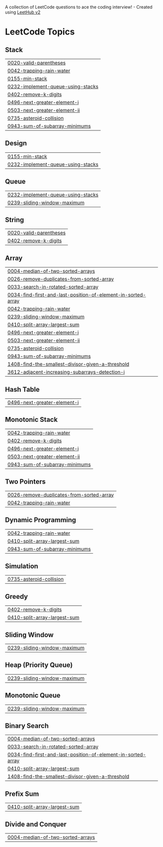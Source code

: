 A collection of LeetCode questions to ace the coding interview! - Created using [LeetHub v2](https://github.com/arunbhardwaj/LeetHub-2.0)
<!---LeetCode Topics Start-->
# LeetCode Topics
## Stack
|  |
| ------- |
| [0020-valid-parentheses](https://github.com/Shashank0701-byte/Leetcode-problems/tree/master/0020-valid-parentheses) |
| [0042-trapping-rain-water](https://github.com/Shashank0701-byte/Leetcode-problems/tree/master/0042-trapping-rain-water) |
| [0155-min-stack](https://github.com/Shashank0701-byte/Leetcode-problems/tree/master/0155-min-stack) |
| [0232-implement-queue-using-stacks](https://github.com/Shashank0701-byte/Leetcode-problems/tree/master/0232-implement-queue-using-stacks) |
| [0402-remove-k-digits](https://github.com/Shashank0701-byte/Leetcode-problems/tree/master/0402-remove-k-digits) |
| [0496-next-greater-element-i](https://github.com/Shashank0701-byte/Leetcode-problems/tree/master/0496-next-greater-element-i) |
| [0503-next-greater-element-ii](https://github.com/Shashank0701-byte/Leetcode-problems/tree/master/0503-next-greater-element-ii) |
| [0735-asteroid-collision](https://github.com/Shashank0701-byte/Leetcode-problems/tree/master/0735-asteroid-collision) |
| [0943-sum-of-subarray-minimums](https://github.com/Shashank0701-byte/Leetcode-problems/tree/master/0943-sum-of-subarray-minimums) |
## Design
|  |
| ------- |
| [0155-min-stack](https://github.com/Shashank0701-byte/Leetcode-problems/tree/master/0155-min-stack) |
| [0232-implement-queue-using-stacks](https://github.com/Shashank0701-byte/Leetcode-problems/tree/master/0232-implement-queue-using-stacks) |
## Queue
|  |
| ------- |
| [0232-implement-queue-using-stacks](https://github.com/Shashank0701-byte/Leetcode-problems/tree/master/0232-implement-queue-using-stacks) |
| [0239-sliding-window-maximum](https://github.com/Shashank0701-byte/Leetcode-problems/tree/master/0239-sliding-window-maximum) |
## String
|  |
| ------- |
| [0020-valid-parentheses](https://github.com/Shashank0701-byte/Leetcode-problems/tree/master/0020-valid-parentheses) |
| [0402-remove-k-digits](https://github.com/Shashank0701-byte/Leetcode-problems/tree/master/0402-remove-k-digits) |
## Array
|  |
| ------- |
| [0004-median-of-two-sorted-arrays](https://github.com/Shashank0701-byte/Leetcode-problems/tree/master/0004-median-of-two-sorted-arrays) |
| [0026-remove-duplicates-from-sorted-array](https://github.com/Shashank0701-byte/Leetcode-problems/tree/master/0026-remove-duplicates-from-sorted-array) |
| [0033-search-in-rotated-sorted-array](https://github.com/Shashank0701-byte/Leetcode-problems/tree/master/0033-search-in-rotated-sorted-array) |
| [0034-find-first-and-last-position-of-element-in-sorted-array](https://github.com/Shashank0701-byte/Leetcode-problems/tree/master/0034-find-first-and-last-position-of-element-in-sorted-array) |
| [0042-trapping-rain-water](https://github.com/Shashank0701-byte/Leetcode-problems/tree/master/0042-trapping-rain-water) |
| [0239-sliding-window-maximum](https://github.com/Shashank0701-byte/Leetcode-problems/tree/master/0239-sliding-window-maximum) |
| [0410-split-array-largest-sum](https://github.com/Shashank0701-byte/Leetcode-problems/tree/master/0410-split-array-largest-sum) |
| [0496-next-greater-element-i](https://github.com/Shashank0701-byte/Leetcode-problems/tree/master/0496-next-greater-element-i) |
| [0503-next-greater-element-ii](https://github.com/Shashank0701-byte/Leetcode-problems/tree/master/0503-next-greater-element-ii) |
| [0735-asteroid-collision](https://github.com/Shashank0701-byte/Leetcode-problems/tree/master/0735-asteroid-collision) |
| [0943-sum-of-subarray-minimums](https://github.com/Shashank0701-byte/Leetcode-problems/tree/master/0943-sum-of-subarray-minimums) |
| [1408-find-the-smallest-divisor-given-a-threshold](https://github.com/Shashank0701-byte/Leetcode-problems/tree/master/1408-find-the-smallest-divisor-given-a-threshold) |
| [3612-adjacent-increasing-subarrays-detection-i](https://github.com/Shashank0701-byte/Leetcode-problems/tree/master/3612-adjacent-increasing-subarrays-detection-i) |
## Hash Table
|  |
| ------- |
| [0496-next-greater-element-i](https://github.com/Shashank0701-byte/Leetcode-problems/tree/master/0496-next-greater-element-i) |
## Monotonic Stack
|  |
| ------- |
| [0042-trapping-rain-water](https://github.com/Shashank0701-byte/Leetcode-problems/tree/master/0042-trapping-rain-water) |
| [0402-remove-k-digits](https://github.com/Shashank0701-byte/Leetcode-problems/tree/master/0402-remove-k-digits) |
| [0496-next-greater-element-i](https://github.com/Shashank0701-byte/Leetcode-problems/tree/master/0496-next-greater-element-i) |
| [0503-next-greater-element-ii](https://github.com/Shashank0701-byte/Leetcode-problems/tree/master/0503-next-greater-element-ii) |
| [0943-sum-of-subarray-minimums](https://github.com/Shashank0701-byte/Leetcode-problems/tree/master/0943-sum-of-subarray-minimums) |
## Two Pointers
|  |
| ------- |
| [0026-remove-duplicates-from-sorted-array](https://github.com/Shashank0701-byte/Leetcode-problems/tree/master/0026-remove-duplicates-from-sorted-array) |
| [0042-trapping-rain-water](https://github.com/Shashank0701-byte/Leetcode-problems/tree/master/0042-trapping-rain-water) |
## Dynamic Programming
|  |
| ------- |
| [0042-trapping-rain-water](https://github.com/Shashank0701-byte/Leetcode-problems/tree/master/0042-trapping-rain-water) |
| [0410-split-array-largest-sum](https://github.com/Shashank0701-byte/Leetcode-problems/tree/master/0410-split-array-largest-sum) |
| [0943-sum-of-subarray-minimums](https://github.com/Shashank0701-byte/Leetcode-problems/tree/master/0943-sum-of-subarray-minimums) |
## Simulation
|  |
| ------- |
| [0735-asteroid-collision](https://github.com/Shashank0701-byte/Leetcode-problems/tree/master/0735-asteroid-collision) |
## Greedy
|  |
| ------- |
| [0402-remove-k-digits](https://github.com/Shashank0701-byte/Leetcode-problems/tree/master/0402-remove-k-digits) |
| [0410-split-array-largest-sum](https://github.com/Shashank0701-byte/Leetcode-problems/tree/master/0410-split-array-largest-sum) |
## Sliding Window
|  |
| ------- |
| [0239-sliding-window-maximum](https://github.com/Shashank0701-byte/Leetcode-problems/tree/master/0239-sliding-window-maximum) |
## Heap (Priority Queue)
|  |
| ------- |
| [0239-sliding-window-maximum](https://github.com/Shashank0701-byte/Leetcode-problems/tree/master/0239-sliding-window-maximum) |
## Monotonic Queue
|  |
| ------- |
| [0239-sliding-window-maximum](https://github.com/Shashank0701-byte/Leetcode-problems/tree/master/0239-sliding-window-maximum) |
## Binary Search
|  |
| ------- |
| [0004-median-of-two-sorted-arrays](https://github.com/Shashank0701-byte/Leetcode-problems/tree/master/0004-median-of-two-sorted-arrays) |
| [0033-search-in-rotated-sorted-array](https://github.com/Shashank0701-byte/Leetcode-problems/tree/master/0033-search-in-rotated-sorted-array) |
| [0034-find-first-and-last-position-of-element-in-sorted-array](https://github.com/Shashank0701-byte/Leetcode-problems/tree/master/0034-find-first-and-last-position-of-element-in-sorted-array) |
| [0410-split-array-largest-sum](https://github.com/Shashank0701-byte/Leetcode-problems/tree/master/0410-split-array-largest-sum) |
| [1408-find-the-smallest-divisor-given-a-threshold](https://github.com/Shashank0701-byte/Leetcode-problems/tree/master/1408-find-the-smallest-divisor-given-a-threshold) |
## Prefix Sum
|  |
| ------- |
| [0410-split-array-largest-sum](https://github.com/Shashank0701-byte/Leetcode-problems/tree/master/0410-split-array-largest-sum) |
## Divide and Conquer
|  |
| ------- |
| [0004-median-of-two-sorted-arrays](https://github.com/Shashank0701-byte/Leetcode-problems/tree/master/0004-median-of-two-sorted-arrays) |
<!---LeetCode Topics End-->